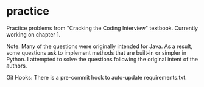 # practice
Practice problems from "Cracking the Coding Interview" textbook.
Currently working on chapter 1.

Note: Many of the questions were originally intended for Java.
As a result, some questions ask to implement methods that are built-in or simpler in Python.
I attempted to solve the questions following the original intent of
the authors.

Git Hooks: There is a pre-commit hook to auto-update requirements.txt.